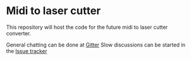 # Midi to laser cutter
This repository will host the code for the future midi to laser cutter converter.

General chatting can be done at [Gitter](https://gitter.im/Wintergatan/Midi-to-laser-cutter)
Slow discussions can be started in the [Issue tracker](https://github.com/Wintergatan/Midi-to-laser-cutter/issues)
